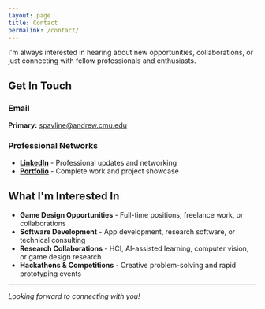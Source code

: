 ```yaml
---
layout: page
title: Contact
permalink: /contact/
---
```


I'm always interested in hearing about new opportunities, collaborations, or just connecting with fellow professionals and enthusiasts.

## Get In Touch

### Email
**Primary:** spavline@andrew.cmu.edu

### Professional Networks
- **[LinkedIn](https://linkedin.com/in/sara-pavlinek-cs)** - Professional updates and networking
- **[Portfolio](https://spavlinek.github.io)** - Complete work and project showcase


## What I'm Interested In

- **Game Design Opportunities** - Full-time positions, freelance work, or collaborations
- **Software Development** - App development, research software, or technical consulting
- **Research Collaborations** - HCI, AI-assisted learning, computer vision, or game design research
- **Hackathons & Competitions** - Creative problem-solving and rapid prototyping events


---

*Looking forward to connecting with you!* 